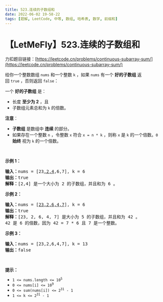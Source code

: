 ```yaml
---
title: 523.连续的子数组和
date: 2022-06-02 19-58-22
tags: [题解, LeetCode, 中等, 数组, 哈希表, 数学, 前缀和]
---
```


# 【LetMeFly】523.连续的子数组和

力扣题目链接：[https://leetcode.cn/problems/continuous-subarray-sum/](https://leetcode.cn/problems/continuous-subarray-sum/)

<p>给你一个整数数组 <code>nums</code> 和一个整数&nbsp;<code>k</code> ，如果&nbsp;<code>nums</code>&nbsp;有一个 <strong>好的子数组</strong>&nbsp;返回&nbsp;<code>true</code>&nbsp;，否则返回 <code>false</code>：</p>

<p>一个&nbsp;<strong>好的子数组</strong>&nbsp;是：</p>

<ul>
	<li>长度&nbsp;<strong>至少为 2</strong> ，且</li>
	<li>子数组元素总和为 <code>k</code> 的倍数。</li>
</ul>

<p><strong>注意</strong>：</p>

<ul>
	<li><strong>子数组</strong> 是数组中 <strong>连续</strong> 的部分。</li>
	<li>如果存在一个整数 <code>n</code> ，令整数 <code>x</code> 符合 <code>x = n * k</code> ，则称 <code>x</code> 是 <code>k</code> 的一个倍数。<code>0</code> <strong>始终</strong> 视为 <code>k</code> 的一个倍数。</li>
</ul>

<p>&nbsp;</p>

<p><strong>示例 1：</strong></p>

<pre>
<strong>输入：</strong>nums = [23<u>,2,4</u>,6,7], k = 6
<strong>输出：</strong>true
<strong>解释：</strong>[2,4] 是一个大小为 2 的子数组，并且和为 6 。</pre>

<p><strong>示例 2：</strong></p>

<pre>
<strong>输入：</strong>nums = [<u>23,2,6,4,7</u>], k = 6
<strong>输出：</strong>true
<strong>解释：</strong>[23, 2, 6, 4, 7] 是大小为 5 的子数组，并且和为 42 。 
42 是 6 的倍数，因为 42 = 7 * 6 且 7 是一个整数。
</pre>

<p><strong>示例 3：</strong></p>

<pre>
<strong>输入：</strong>nums = [23,2,6,4,7], k = 13
<strong>输出：</strong>false
</pre>

<p>&nbsp;</p>

<p><strong>提示：</strong></p>

<ul>
	<li><code>1 &lt;= nums.length &lt;= 10<sup>5</sup></code></li>
	<li><code>0 &lt;= nums[i] &lt;= 10<sup>9</sup></code></li>
	<li><code>0 &lt;= sum(nums[i]) &lt;= 2<sup>31</sup> - 1</code></li>
	<li><code>1 &lt;= k &lt;= 2<sup>31</sup> - 1</code></li>
</ul>


    